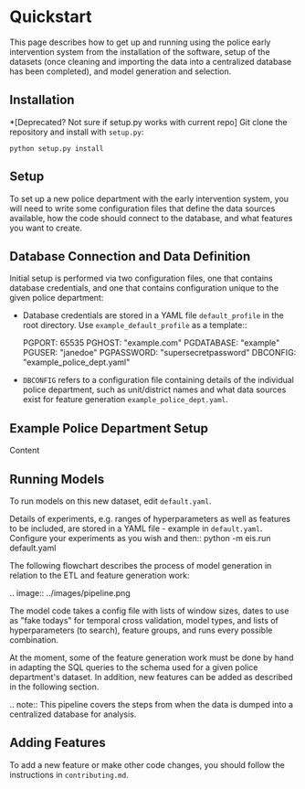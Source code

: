Quickstart
==========

This page describes how to get up and running using the police early intervention system from the installation of the software, setup of the datasets (once cleaning and importing the data into a centralized database has been completed), and model generation and selection.

Installation
------------

*[Deprecated? Not sure if setup.py works with current repo]
Git clone the repository and install with `setup.py`:

   ``python setup.py install``


Setup
-----

To set up a new police department with the early intervention system, you will need to write some configuration files that define the data sources available, how the code should connect to the database, and what features you want to create.


Database Connection and Data Definition
---------------------------------------

Initial setup is performed via two configuration files, one that contains database credentials, and one that contains configuration unique to the given police department:

* Database credentials are stored in a YAML file ``default_profile`` in the root directory. Use ``example_default_profile`` as a template::

    PGPORT: 65535
    PGHOST: "example.com"
    PGDATABASE: "example"
    PGUSER: "janedoe"
    PGPASSWORD: "supersecretpassword"
    DBCONFIG: "example_police_dept.yaml"

* ``DBCONFIG`` refers to a configuration file containing details of the individual police department, such as unit/district names and what data sources exist for feature generation ``example_police_dept.yaml``.

Example Police Department Setup
---------------------------------------

Content


Running Models
--------------

To run models on this new dataset, edit ``default.yaml``.

Details of experiments, e.g. ranges of hyperparameters as well as features to be included, are stored in a YAML file - example in ``default.yaml``. Configure your experiments as you wish and then::
    python -m eis.run default.yaml

The following flowchart describes the process of model generation in relation to the ETL and feature generation work:

.. image:: ../images/pipeline.png

The model code takes a config file with lists of window sizes, dates to use as "fake todays" for temporal cross validation, model types, and lists of hyperparameters (to search), feature groups, and runs every possible combination.

At the moment, some of the feature generation work must be done by hand in adapting the SQL queries to the schema used for a given police department's dataset. In addition, new features can be added as described in the following section.

.. note:: This pipeline covers the steps from when the data is dumped into a centralized database for analysis.

Adding Features
---------------

To add a new feature or make other code changes, you should follow the instructions in ``contributing.md``.
